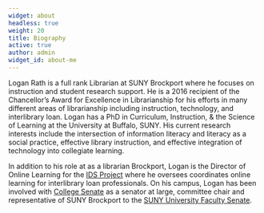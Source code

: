 ```yaml
---
widget: about
headless: true
weight: 20
title: Biography
active: true
author: admin
widget_id: about-me
---
```

Logan Rath is a full rank Librarian at SUNY Brockport where he focuses on instruction and student research support. He is a 2016 recipient of the Chancellor’s Award for Excellence in Librarianship for his efforts in many different areas of librarianship including instruction, technology, and interlibrary loan. Logan has a PhD in Curriculum, Instruction, & the Science of Learning at the University at Buffalo, SUNY. His current research interests include the intersection of information literacy and literacy as a social practice, effective library instruction, and effective integration of technology into collegiate learning.

In addition to his role at as a librarian Brockport, Logan is the Director of Online Learning for the [IDS Project](https://www.idsproject.org) where he oversees coordinates online learning for interlibrary loan professionals. On his campus, Logan has been involved with [College Senate](https://brockport.edu/support/college_senate) as a senator at large, committee chair and representative of SUNY Brockport to the [SUNY University Faculty Senate](https://system.suny.edu/facultysenate/).